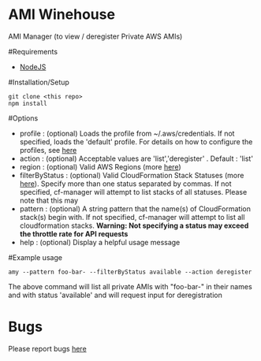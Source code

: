 # AMI Winehouse
AMI Manager (to view / deregister Private AWS AMIs)

#Requirements

- [NodeJS](http://nodejs.org/)

#Installation/Setup

    git clone <this repo>
    npm install
    
#Options
- profile : (optional) Loads the profile from ~/.aws/credentials. If not specified, loads the 'default' profile. For details on how to configure the profiles, see [here](http://docs.aws.amazon.com/cli/latest/userguide/cli-chap-getting-started.html#cli-multiple-profiles)
- action : (optional) Acceptable values are 'list','deregister' . Default : 'list'
- region : (optional) Valid AWS Regions (more [here](http://docs.aws.amazon.com/general/latest/gr/rande.html#cfn_region))
- filterByStatus : (optional) Valid CloudFormation Stack Statuses (more [here](http://docs.aws.amazon.com/AWSCloudFormation/latest/UserGuide/using-cfn-describing-stacks.html)). Specify more than one status separated by commas. If not specified, cf-manager will attempt to list stacks of all statuses. Please note that this may 
- pattern : (optional) A string pattern that the name(s) of CloudFormation stack(s) begin with. If not specified, cf-manager will attempt to list all cloudformation stacks. **Warning: Not specifying a status may exceed the throttle rate for API requests**
- help : (optional) Display a helpful usage message

#Example usage

    amy --pattern foo-bar- --filterByStatus available --action deregister
The above command will list all private AMIs with "foo-bar-" in their names and with status 'available' and will request input for deregistration

# Bugs

Please report bugs [here](https://github.com/ivarrian/amiwinehouse/issues)
